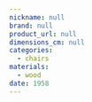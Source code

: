 ```yaml
---
nickname: null
brand: null
product_url: null
dimensions_cm: null
categories:
  - chairs
materials:
  - wood
date: 1958
---
```



